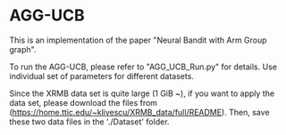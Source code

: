 # AGG-UCB

This is an implementation of the paper "Neural Bandit with Arm Group graph".

To run the AGG-UCB, please refer to "AGG_UCB_Run.py" for details. Use individual set of parameters for different datasets.

Since the XRMB data set is quite large (1 GiB ~), if you want to apply the data set, please download the files from (https://home.ttic.edu/~klivescu/XRMB_data/full/README). Then, save these two data files in the './Dataset' folder.
